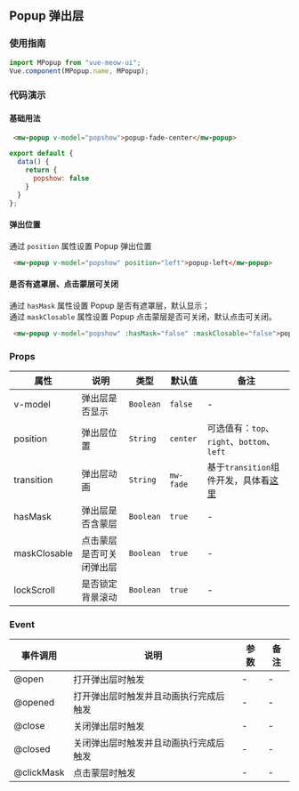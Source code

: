 ## Popup 弹出层
### 使用指南
``` javascript
import MPopup from "vue-meow-ui";
Vue.component(MPopup.name, MPopup);
```
### 代码演示
#### 基础用法
```html
 <mw-popup v-model="popshow">popup-fade-center</mw-popup>
```
```javascript
export default {
  data() {
    return {
      popshow: false
    }
  }
};
```
#### 弹出位置
通过 `position` 属性设置 Popup 弹出位置
```html
 <mw-popup v-model="popshow" position="left">popup-left</mw-popup>
```
#### 是否有遮罩层、点击蒙层可关闭
通过 `hasMask` 属性设置 Popup 是否有遮罩层，默认显示；<br>
通过 `maskClosable` 属性设置 Popup 点击蒙层是否可关闭，默认点击可关闭。
```html
 <mw-popup v-model="popshow" :hasMask="false" :maskClosable="false">popup-left</mw-popup>
```

### Props
| 属性 | 说明 | 类型 | 默认值 | 备注 |
|------|------|------|------|------|
| v-model | 弹出层是否显示 | `Boolean` | `false` | - |
| position | 弹出层位置 | `String` | `center` | 可选值有：`top`、`right`、`bottom`、`left`|
| transition | 弹出层动画 | `String` | `mw-fade` | 基于`transition`组件开发，具体看[这里](./transition.md)|
| hasMask | 弹出层是否含蒙层 | `Boolean` | `true` | - |
| maskClosable | 点击蒙层是否可关闭弹出层 | `Boolean` | `true` | - |
| lockScroll | 是否锁定背景滚动 | `Boolean` | `true` | - |

### Event
| 事件调用 | 说明 | 参数 | 备注 |
|------|------|------|------|
| @open | 打开弹出层时触发 | - | - |
| @opened | 打开弹出层时触发并且动画执行完成后触发 | - | - |
| @close | 关闭弹出层时触发 | - | - |
| @closed | 关闭弹出层时触发并且动画执行完成后触发 | - | - |
| @clickMask | 点击蒙层时触发 | - | - |